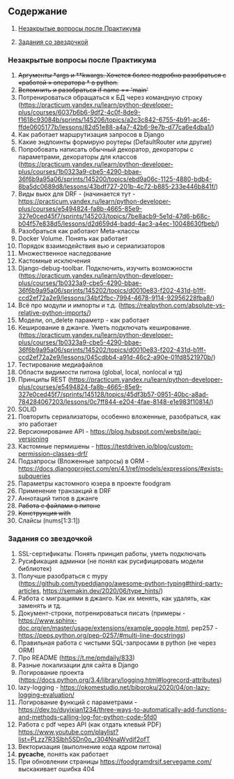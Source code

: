## Содержание

1. [Незакрытые вопросы после Практикума](#незакрытые-вопросы-после-практикума)

2. [Задания со звездочкой](#задания-со-звездочкой)

### Незакрытые вопросы после Практикума

1. ~~Аргументы *args и **kwargs. Хочется более подробно разобраться с «работой » оператора * в python.~~
2.  ~~Вспомнить и разобраться if name == 'main'~~
3.  Потренироваться обращаться к БД через командную строку (https://practicum.yandex.ru/learn/python-developer-plus/courses/6037b6b6-9df2-4c0f-8de9-f1618c93084b/sprints/145206/topics/a2c3c842-6755-4b91-ac46-ffde0605177b/lessons/82d51e88-a4a7-42b6-9e7b-d77ca6e4dba1/)
4. Как работает маршрутизация запросов в Django
5. Какие эндпоинты формирую роутеры (DefaultRouter или другие)
6. Попробовать написать обычный декоратор, декораторы с параметрами, декораторы для классов (https://practicum.yandex.ru/learn/python-developer-plus/courses/1b0323a9-cbe5-4290-bbae-36f6b9a95a06/sprints/145200/topics/ebd9a06c-1125-4880-bdb4-8ba5dc0689d8/lessons/43bdf727-201b-4c72-b885-233e446b841f/)
7. Виды вьюх для DRF - (начинается тут - https://practicum.yandex.ru/learn/python-developer-plus/courses/e5494824-fa8b-4665-85e9-327e0ced45f7/sprints/145203/topics/7be8acb9-5e1d-47d6-b68c-b04f57e838d5/lessons/d2d659d4-badd-4ac3-a4ec-10048630fbeb/)
8. Разобраться как работают Meta-классы
9. Docker Volume. Понять как работает
10. Порядок взаимодействия вью и сериализаторов
11. Множественное наследование
12. Кастомные исключения
13. Django-debug-toolbar. Подключить, изучить возможности (https://practicum.yandex.ru/learn/python-developer-plus/courses/1b0323a9-cbe5-4290-bbae-36f6b9a95a06/sprints/145202/topics/d0010e83-f202-431d-b1ff-ccd2ef72a2e9/lessons/34bf2fbc-7994-4678-9114-92956228fba8/)
14. Всё про модули и импорты и т.д. (https://realpython.com/absolute-vs-relative-python-imports/)
15. Модели, on_delete параметр - как работает
16. Кеширование в джанге. Уметь подключать кеширование. (https://practicum.yandex.ru/learn/python-developer-plus/courses/1b0323a9-cbe5-4290-bbae-36f6b9a95a06/sprints/145202/topics/d0010e83-f202-431d-b1ff-ccd2ef72a2e9/lessons/045cdbb4-a91d-46c2-a90e-01fd8521970b/)
17. Тестирование медиафайлов
18. Области видимости питона (global, local, nonlocal и тд)
19. Принципы REST (https://practicum.yandex.ru/learn/python-developer-plus/courses/e5494824-fa8b-4665-85e9-327e0ced45f7/sprints/145128/topics/45df3b57-0951-40bc-a8ad-784284067203/lessons/0c7ff844-e204-4fae-8148-e1e983f10814/)
20. SOLID
21. Повторить сериализаторы, особенно вложенные, разобраться, как это работает
22. Версионирование API - https://blog.hubspot.com/website/api-versioning
23. Кастомные пермишены - https://testdriven.io/blog/custom-permission-classes-drf/
24. Подзапросы (Вложенные запросы) в ORM - https://docs.djangoproject.com/en/4.1/ref/models/expressions/#exists-subqueries
25. Параметры кастомного юзера в проекте foodgram
26. Применение транзакций в DRF
27. Аннотаций типов в джанге
28. ~~Работа с файлами в питоне~~
29. ~~Конструкция with~~
30. Слайсы (nums[1:3:1])

### Задания со звездочкой

1. SSL-сертификаты. Понять принцип работы, уметь подключать
2. Русификация админки (не понял как русифицировать модели библиотек)
3. Получше разобраться с mypy (https://github.com/typeddjango/awesome-python-typing#third-party-articles, https://semakin.dev/2020/06/type_hints/)
4. Работа с миграциями в джанго. Как их менять, как удалять, как заменять и тд.
5. Документ-строки, потренироваться писать (примеры - https://www.sphinx-doc.org/en/master/usage/extensions/example_google.html, pep257 - https://peps.python.org/pep-0257/#multi-line-docstrings)
6. Правильная работа с чистыми SQL-запросами в python (не через ORM)
7. Про README (https://t.me/pmdaily/833)
8. Разные локализации для сайта в Django
9. Логирование проекта (https://docs.python.org/3.4/library/logging.html#logrecord-attributes)
10.  lazy-logging - https://okomestudio.net/biboroku/2020/04/on-lazy-logging-evaluation/
11.  Логирование функций с параметрами - https://dev.to/duyixian1234/three-ways-to-automatically-add-functions-and-methods-calling-log-for-python-code-5fd0
12.  Работа с pdf через API (как отдать клевый PDF) https://www.youtube.com/playlist?list=PLzz7R3Slbh5SDn0o_r304NnaWvdjf2ofT
14.  Векторизация (выполнение кода ядром питона)
15.  __pycache__, понять как работает
16.  При обновлении страницы https://foodgramdrsif.servegame.com/ выскакивает ошибка 404

